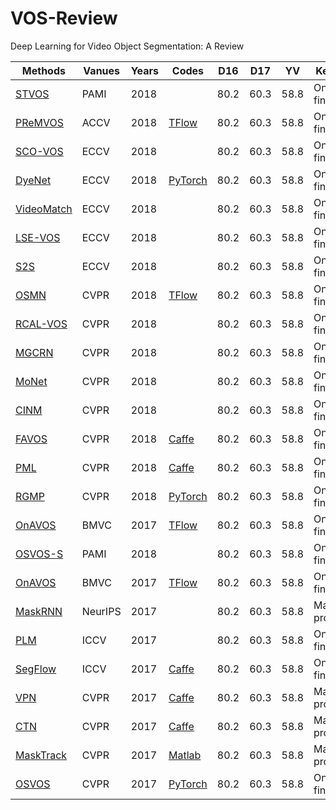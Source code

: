 # VOS-Review
Deep Learning for Video Object Segmentation: A Review

|Methods		|Vanues	|Years	|Codes	|D16|D17|YV|Key Words|
|---			|---		|---	|---	|---|---|---|---|
|[STVOS](https://ieeexplore.ieee.org/abstract/document/8325298)|PAMI		|2018	||80.2|60.3|58.8|Online fine-tuning|
|[PReMVOS](https://arxiv.org/pdf/1807.09190.pdf)|ACCV		|2018	|[TFlow](https://github.com/JonathonLuiten/PReMVOS)|80.2|60.3|58.8|Online fine-tuning|
|[SCO-VOS](https://openaccess.thecvf.com/content_ECCV_2018/papers/Yeong_Jun_Koh_Sequential_Clique_Optimization_ECCV_2018_paper.pdf)|ECCV		|2018	||80.2|60.3|58.8|Online fine-tuning|
|[DyeNet](https://openaccess.thecvf.com/content_ECCV_2018/papers/Xiaoxiao_Li_Video_Object_Segmentation_ECCV_2018_paper.pdf)|ECCV		|2018	|[PyTorch](https://github.com/lxx1991/VS-ReID)|80.2|60.3|58.8|Online fine-tuning|
|[VideoMatch](https://openaccess.thecvf.com/content_ECCV_2018/papers/Yuan-Ting_Hu_VideoMatch_Matching_based_ECCV_2018_paper.pdf)|ECCV		|2018	||80.2|60.3|58.8|Online fine-tuning|
|[LSE-VOS](https://openaccess.thecvf.com/content_ECCV_2018/papers/Hai_Ci_Video_Object_Segmentation_ECCV_2018_paper.pdf)|ECCV		|2018	||80.2|60.3|58.8|Online fine-tuning|
|[S2S](https://openaccess.thecvf.com/content_ECCV_2018/papers/Ning_Xu_YouTube-VOS_Sequence-to-Sequence_Video_ECCV_2018_paper.pdf)|ECCV		|2018	||80.2|60.3|58.8|Online fine-tuning|
|[OSMN](https://openaccess.thecvf.com/content_cvpr_2018/papers/Yang_Efficient_Video_Object_CVPR_2018_paper.pdf)|CVPR		|2018	|[TFlow](https://github.com/linjieyangsc/video_seg)|80.2|60.3|58.8|Online fine-tuning|
|[RCAL-VOS](https://openaccess.thecvf.com/content_cvpr_2018/papers/Han_Reinforcement_Cutting-Agent_Learning_CVPR_2018_paper.pdf)|CVPR		|2018	||80.2|60.3|58.8|Online fine-tuning|
|[MGCRN](https://openaccess.thecvf.com/content_cvpr_2018/papers/Hu_Motion-Guided_Cascaded_Refinement_CVPR_2018_paper.pdf)|CVPR		|2018	||80.2|60.3|58.8|Online fine-tuning|
|[MoNet](https://openaccess.thecvf.com/content_cvpr_2018/papers/Xiao_MoNet_Deep_Motion_CVPR_2018_paper.pdf)|CVPR		|2018	||80.2|60.3|58.8|Online fine-tuning|
|[CINM](https://openaccess.thecvf.com/content_cvpr_2018/papers/Bao_CNN_in_MRF_CVPR_2018_paper.pdf)|CVPR		|2018	||80.2|60.3|58.8|Online fine-tuning|
|[FAVOS](https://openaccess.thecvf.com/content_cvpr_2018/papers/Cheng_Fast_and_Accurate_CVPR_2018_paper.pdf)|CVPR		|2018	|[Caffe](https://github.com/JingchunCheng/FAVOS)|80.2|60.3|58.8|Online fine-tuning|
|[PML](https://openaccess.thecvf.com/content_cvpr_2018/papers/Chen_Blazingly_Fast_Video_CVPR_2018_paper.pdf)|CVPR		|2018	|[Caffe](https://github.com/yuhuayc/fast-vos)|80.2|60.3|58.8|Online fine-tuning|
|[RGMP](https://openaccess.thecvf.com/content_cvpr_2018/papers/Oh_Fast_Video_Object_CVPR_2018_paper.pdf)|CVPR		|2018	|[PyTorch](https://github.com/seoungwugoh/RGMP)|80.2|60.3|58.8|Online fine-tuning|
|[OnAVOS](https://arxiv.org/pdf/1706.09364.pdf)|BMVC		|2017	|[TFlow](https://www.vision.rwth-aachen.de/page/OnAVOS)|80.2|60.3|58.8|Online fine-tuning|
|[OSVOS-S](https://arxiv.org/pdf/1709.06031.pdf)|PAMI		|2018	||80.2|60.3|58.8|Online fine-tuning|
|[OnAVOS](https://arxiv.org/pdf/1706.09364.pdf)|BMVC		|2017	|[TFlow](https://www.vision.rwth-aachen.de/page/OnAVOS)|80.2|60.3|58.8|Online fine-tuning|
|[MaskRNN](https://arxiv.org/pdf/1803.11187.pdf)|NeurIPS		|2017	||80.2|60.3|58.8|Mask propagation|
|[PLM](https://openaccess.thecvf.com/content_ICCV_2017/papers/Yoon_Pixel-Level_Matching_for_ICCV_2017_paper.pdf)|ICCV		|2017	||80.2|60.3|58.8|Online fine-tuning|
|[SegFlow](https://openaccess.thecvf.com/content_ICCV_2017/papers/Cheng_SegFlow_Joint_Learning_ICCV_2017_paper.pdf)|ICCV		|2017	|[Caffe](https://github.com/JingchunCheng/SegFlow)|80.2|60.3|58.8|Online fine-tuning|
|[VPN](https://openaccess.thecvf.com/content_cvpr_2017/papers/Jampani_Video_Propagation_Networks_CVPR_2017_paper.pdf)|CVPR		|2017	|[Caffe](https://github.com/varunjampani/video_prop_networks)|80.2|60.3|58.8|Mask propagation|
|[CTN](https://openaccess.thecvf.com/content_cvpr_2017/papers/Jang_Online_Video_Object_CVPR_2017_paper.pdf)|CVPR		|2017	|[Caffe](http://mcl.korea.ac.kr/~dotol1216/CVPR2017_CTN/index.html)|80.2|60.3|58.8|Mask propagation|
|[MaskTrack](https://openaccess.thecvf.com/content_cvpr_2017/papers/Perazzi_Learning_Video_Object_CVPR_2017_paper.pdf)|CVPR		|2017	|[Matlab](https://fperazzi.github.io/projects/masktrack/index.html)|80.2|60.3|58.8|Mask propagation|
|[OSVOS](https://openaccess.thecvf.com/content_cvpr_2017/papers/Caelles_One-Shot_Video_Object_CVPR_2017_paper.pdf)|CVPR		|2017	|[PyTorch](https://github.com/kmaninis/OSVOS-PyTorch)|80.2|60.3|58.8|Online fine-tuning|


